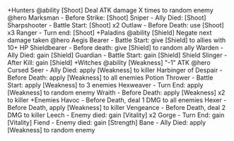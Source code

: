+Hunters
    @ability [Shoot] Deal ATK damage X times to random enemy
    @hero
        Marksman - Before Strike: [Shoot]
        Sniper - Ally Died: [Shoot]
        Sharpshooter - Battle Start: [Shoot] x2
        Outlaw - Before Death: use [Shoot] x3
        Ranger - Turn end: [Shoot]
+Paladins
    @ability [Shield] Negate next damage taken
    @hero
        Aegis Bearer - Battle Start: give [Shield] to allies with 10+ HP
        Shieldbearer - Before death: give [Shield] to random ally
        Warden - Ally Died: gain [Shield]
        Guardian - Battle Start: gain [Shield]
        Shield Slinger - After Kill: gain [Shield]
+Witches
    @ability [Weakness] "-1" ATK
    @hero
        Cursed Seer - Ally Died: apply [Weakness] to killer
        Harbinger of Despair - Before Death: apply [Weakness] to all enemies
        Potion Thrower - Battle Start: apply [Weakness] to 3 enemies
        Hexweaver - Turn End: apply [Weakness] to random enemy
        Wraith - Before Death: apply [Weakness] x2 to killer
+Enemies
    Havoc - Before Death, deal 1 DMG to all enemies
    Hexer - Before Death, apply [Weakness] to killer 
    Vengeance - Before Death, deal 2 DMG to killer
    Leech - Enemy died: gain [Vitality] x2
    Gorge - Turn End: gain [Vitality]
    Fiend  - Enemy died: gain [Strength]
    Bane - Ally Died: apply [Weakness] to random enemy